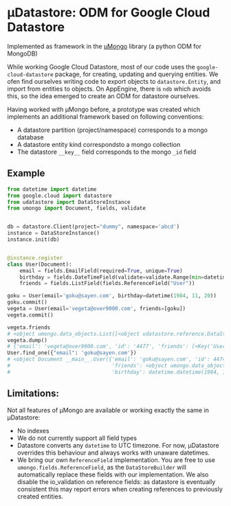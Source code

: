 # μDatastore: ODM for Google Cloud Datastore
Implemented as framework in the [μMongo](https://github.com/Scille/umongo) library (a python ODM for MongoDB)

While working Google Cloud Datastore, most of our code uses the `google-cloud-datastore` package, 
for creating, updating and querying entities. We ofen find ourselves writing code to export objects
to `datastore.Entity`, and import from entities to objects. On AppEngine, there is `ndb` which avoids this,
so the idea emerged to create an ODM for datastore ourselves. 

Having worked with μMongo before, a prototype was created which implements an additional framework based on 
following conventions:
* A datastore partition (project/namespace) corresponds to a mongo database
* A datastore entity kind correspondsto a mongo collection
* The datastore `__key__` field corresponds to the mongo `_id` field

## Example
```python
from datetime import datetime
from google.cloud import datastore
from udatastore import DataStoreInstance
from umongo import Document, fields, validate


db = datastore.Client(project="dummy", namespace='abcd')
instance = DataStoreInstance()
instance.init(db)


@instance.register
class User(Document):
    email = fields.EmailField(required=True, unique=True)
    birthday = fields.DateTimeField(validate=validate.Range(min=datetime(1900, 1, 1)))
    friends = fields.ListField(fields.ReferenceField("User"))

goku = User(email='goku@sayen.com', birthday=datetime(1984, 11, 20))
goku.commit()
vegeta = User(email='vegeta@over9000.com', friends=[goku])
vegeta.commit()

vegeta.friends
# <object umongo.data_objects.List([<object udatastore.reference.DataStoreReference(document=User, pk=<Key('User', 4476), project=dummy>)>])>
vegeta.dump()
# {'email': 'vegeta@over9000.com', 'id': '4477', 'friends': [<Key('User', 4476), project=dummy>]}
User.find_one({"email": 'goku@sayen.com'})
# <object Document __main__.User({'email': 'goku@sayen.com', 'id': 4474,
#                                 'friends': <object umongo.data_objects.List([])>,
#                                 'birthday': datetime.datetime(1984, 11, 20, 0, 0)})>
```

## Limitations:
Not all features of μMongo are available or working exactly the same in μDatastore:
* No indexes
* We do not currently support all field types
* Datastore converts any `datetime` to UTC timezone. For now, μDatastore overrides this behaviour and always works with
unaware datetimes.
* We bring our own `ReferenceField` implementation. You are free to use `umongo.fields.ReferenceField`, as the `DataStoreBuilder` 
will automatically replace these fields with our implementation. We also disable the io_validation on reference fields:
as datastore is eventually consistent this may report errors when creating references to previously created entities.

